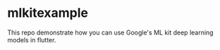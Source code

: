 # mlkitexample
This repo demonstrate how you can use Google's ML kit deep learning models in flutter.


